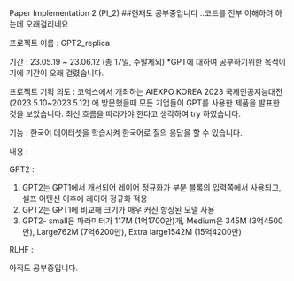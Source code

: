 Paper Implementation 2 (PI_2)
##현재도 공부중입니다 ..코드를 전부 이해하려 하는데 오래걸리네요


프로젝트 이름 : GPT2_replica

기간 : 23.05.19 ~ 23.06.12 (총 17일, 주말제외) *GPT에 대하여 공부하기위한 목적이기에 기간이 오래 걸렸습니다.

프로젝트 기획 의도 : 코엑스에서 개최하는 AIEXPO KOREA 2023 국제인공지능대전 (2023.5.10~2023.5.12) 에 방문했을때 모든 기업들이 GPT를 사용한 제품을 발표한 것을 보았습니다.
                    최신 흐름을 따라가야 한다고 생각하여 try 하였습니다.

기능 : 한국어 데이터셋을 학습시켜 한국어로 질의 응답을 할 수 있습니다.

내용 : 

GPT2 :
1. GPT2는 GPT1에서 개선되어 레이어 정규화가 부분 블록의 입력쪽에서 사용되고, 셀프 어텐션 이후에 레이어 정규화 적용
2. GPT2는 GPT1에 비교해 크기가 매우 커진 향상된 모델 사용
3. GPT2- small은 파라미터가 117M (1억1700만)개, Medium은 345M (3억4500만), Large762M (7억6200만), Extra large1542M (15억4200만)

RLHF :

아직도 공부중입니다.
